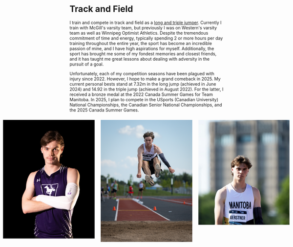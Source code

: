 # Track and Field

I train and compete in track and field as a [long and triple jumper](https://worldathletics.org/athletes/canada/robert-gerstner-14914567). Currently I train with McGill's varsity team, but previously I was on Western's varsity team as well as Winnipeg Optimist Athletics. Despite the tremendous commitment of time and energy, typically spending 2 or more hours per day training throughout the entire year, the sport has become an incredible passion of mine, and I have high aspirations for myself. Additionally, the sport has brought me some of my fondest memories and closest friends, and it has taught me great lessons about dealing with adversity in the pursuit of a goal.

Unfortunately, each of my competition seasons have been plagued with injury since 2022. However, I hope to make a grand comeback in 2025. My current personal bests stand at 7.32m in the long jump (achieved in June 2024) and 14.92 in the triple jump (achieved in August 2022). For the latter, I received a bronze medal at the 2022 Canada Summer Games for Team Manitoba. In 2025, I plan to compete in the USports (Canadian University) National Championships, the Canadian Senior National Championships, and the 2025 Canada Summer Games. 

<div style="display: flex; justify-content: center; align-items: flex-start;">
    <img src="./media/track1.JPG" alt="Track1" style="height:388px; width:300px; margin:10px;">
    <img src="./media/track2.JPG" alt="Track2" style="height:399px; width:300px; margin:10px;">
    <img src="./media/track3.PNG" alt="Track3" style="height:343px; width:300px; margin:10px;">
</div>